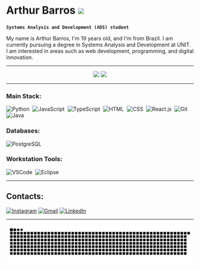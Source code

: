 # Arthur Barros <img src="https://media4.giphy.com/media/XYyxh0R1XilajMWB8X/giphy.gif?cid=6c09b952u1fsajwp9ray3a9p401r5tq47dqst8z9c6if0igu&ep=v1_internal_gif_by_id&rid=giphy.gif&ct=s" width="80">

**` Systems Analysis and Development (ADS) student `**

My name is Arthur Barros, I'm 19 years old, and I'm from Brazil. I am currently pursuing a degree in Systems Analysis and Development at UNIT. I am interested in areas such as web development, programming, and digital innovation.

---

<div align="center">
  <img height="180em" src="https://github-readme-stats.vercel.app/api?username=Arth1Droid&show_icons=true&include_all_commits=true&count_private=true&theme=react&cache_seconds=1800"/>
  <img height="180em" src="https://github-readme-stats.vercel.app/api/top-langs/?username=Arth1Droid&layout=compact&langs_count=8&theme=react&cache_seconds=1800"/>
</div>

---

### Main Stack:

![Python](https://img.shields.io/badge/Python-14354C?style=for-the-badge&logo=python&logoColor=white)&nbsp;
![JavaScript](https://img.shields.io/badge/JavaScript-F7DF1E?style=for-the-badge&logo=javascript&logoColor=black)&nbsp;
![TypeScript](https://img.shields.io/badge/TypeScript-007ACC?style=for-the-badge&logo=typescript&logoColor=white)&nbsp;
![HTML](https://img.shields.io/badge/HTML5-E34F26?style=for-the-badge&logo=html5&logoColor=white)&nbsp;
![CSS](https://img.shields.io/badge/CSS3-1572B6?style=for-the-badge&logo=css3&logoColor=white)&nbsp;
![React.js](https://img.shields.io/badge/React-20232A?style=for-the-badge&logo=react&logoColor=61DAFB)&nbsp;
![Git](https://img.shields.io/badge/GIT-E44C30?style=for-the-badge&logo=git&logoColor=white)&nbsp;
![Java](https://img.shields.io/badge/Java-007ACC?style=for-the-badge&logo=java&logoColor=white)&nbsp;

### Databases:

![PostgreSQL](https://img.shields.io/badge/PostgreSQL-316192?style=for-the-badge&logo=postgresql&logoColor=white)&nbsp;

### Workstation Tools:

![VSCode](https://img.shields.io/badge/vscode-4285F4?style=for-the-badge&logo=vscode&logoColor=white)&nbsp;
![Eclipse](https://img.shields.io/badge/eclipse-E44C30?style=for-the-badge&logo=eclipse&logoColor=white)&nbsp;

---

## Contacts:

[![Instagram](https://img.shields.io/badge/-Instagram-%23E4405F?style=for-the-badge&logo=instagram&logoColor=white)](https://www.instagram.com/arth_bb01?igsh=MXNjbW45aTk4MzJ3dQ==)
[![Gmail](https://img.shields.io/badge/-Gmail-%23333?style=for-the-badge&logo=gmail&logoColor=white)](mailto:barbosarthur7@gmail.com)
[![LinkedIn](https://img.shields.io/badge/-LinkedIn-%230077B5?style=for-the-badge&logo=linkedin&logoColor=white)](https://www.linkedin.com/in/arthur-barros-387099213/)

---

![snake gif](https://github.com/Arth1Droid/Arth1Droid/blob/output/github-snake-dark.svg)
